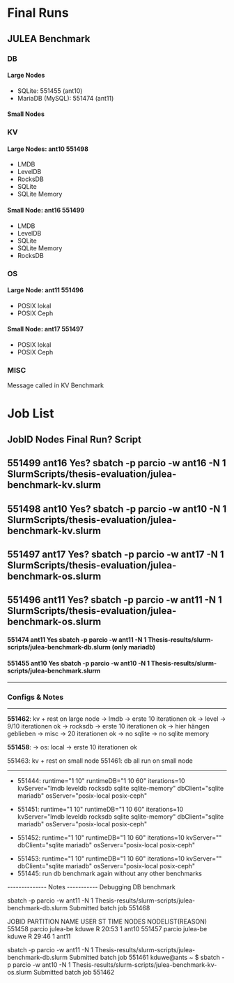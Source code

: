 # Final Runs

## JULEA Benchmark

### DB

#### Large Nodes
- SQLite: 551455        (ant10)
- MariaDB (MySQL): 551474 (ant11)
<!-- - MariaDB: 551465       (ant11)    (MySQL in file name) -->

#### Small Nodes
<!-- - SQLite: 551464        (ant17) -->
<!-- - MariaDB: 551464       (ant17)    (MySQL in file name) -->

### KV 

#### Large Nodes: ant10  551498
- LMDB   
- LevelDB
- RocksDB
- SQLite
- SQLite Memory

#### Small Node: ant16 551499
- LMDB
- LevelDB
- SQLite
- SQLite Memory
- RocksDB

### OS

#### Large Node: ant11 551496
- POSIX lokal
- POSIX Ceph

#### Small Node: ant17 551497
- POSIX lokal
- POSIX Ceph

### MISC
Message called in KV Benchmark



# Job List

JobID       Nodes       Final Run?      Script
-----------------------------------------------------------------------------------------------------

## 551499          ant16   Yes?        sbatch -p parcio -w ant16 -N 1 SlurmScripts/thesis-evaluation/julea-benchmark-kv.slurm
## 551498          ant10   Yes?        sbatch -p parcio -w ant10 -N 1 SlurmScripts/thesis-evaluation/julea-benchmark-kv.slurm

## 551497          ant17   Yes?        sbatch -p parcio -w ant17 -N 1 SlurmScripts/thesis-evaluation/julea-benchmark-os.slurm 
## 551496          ant11   Yes?        sbatch -p parcio -w ant11 -N 1 SlurmScripts/thesis-evaluation/julea-benchmark-os.slurm

#### **551474**      ant11   **Yes**     sbatch -p parcio -w ant11 -N 1 Thesis-results/slurm-scripts/julea-benchmark-db.slurm  (only mariadb)
#### **551455**      ant10   **Yes**     sbatch -p parcio -w ant10 -N 1 Thesis-results/slurm-scripts/julea-benchmark.slurm 
-------------------------------------------------------------------------------------------------------------------------

<!-- 551468      ant11                sbatch -p parcio -w ant11 -N 1 Thesis-results/slurm-scripts/julea-benchmark-db.slurm  (db all only mariadb) -->
<!-- 551465      ant11                sbatch -p parcio -w ant11 -N 1 Thesis-results/slurm-scripts/julea-benchmark-db.slurm  (db all only mariadb) -->
<!-- 551464      ant17                sbatch -p parcio -w ant17 -N 1 Thesis-results/slurm-scripts/julea-benchmark-db.slurm (db all) -->
<!-- 551463      ant18                sbatch -p parcio -w ant18 -N 1 Thesis-results/slurm-scripts/julea-benchmark-kv-os.slurm -->
<!-- 551462      ant10                sbatch -p parcio -w ant10 -N 1 Thesis-results/slurm-scripts/julea-benchmark-kv-os.slurm -->
<!-- 551461      ant11                sbatch -p parcio -w ant11 -N 1 Thesis-results/slurm-scripts/julea-benchmark-db.slurm  (iterator) -->

<!-- 551453      ant11                sbatch -p parcio -w ant11 -N 1 thesis_eval/slurm-scripts/julea-benchmark.slurm  -->
<!-- 551452      ant11                srun -p parcio -N 1 -w ant11 slurm-scripts/julea-benchmark.sh -->
<!-- 551451      ant19                srun -p parcio -N 1 -w ant19 slurm-scripts/julea-benchmark.sh -->
<!-- 551449      ant11                srun -p parcio -N 1 -w ant11 slurm-scripts/julea-benchmark.sh -->
<!-- 551444      ant11       ?        srun -p parcio -N 1 -w ant11 slurm-scripts/julea-benchmark.sh        -->


### Configs & Notes

--------------------------------------------------------
<!-- 551461: db iterator run on large node -->
**551462**: kv + rest on large node
-> lmdb -> erste 10 iterationen ok
-> level -> 9/10 iterationen ok
-> rocksdb -> erste 10 iterationen ok -> hier hängen geblieben 
-> misc -> 20 iterationen ok
-> no sqlite
-> no sqlite memory

**551458**: 
-> os: local -> erste 10 iterationen ok

551463: kv + rest on small node
551461: db all run on small node

--------------------------------------------------------
- 551444: runtime="1 10" runtimeDB="1 10 60" iterations=10 kvServer="lmdb leveldb rocksdb sqlite sqlite-memory" dbClient="sqlite mariadb" osServer="posix-local posix-ceph"

<!-- Everything on weaker node -->
- 551451: runtime="1 10" runtimeDB="1 10 60" iterations=10 kvServer="lmdb leveldb rocksdb sqlite sqlite-memory" dbClient="sqlite mariadb" osServer="posix-local posix-ceph"

<!-- Just measure db and following -->
- 551452: runtime="1 10" runtimeDB="1 10 60" iterations=10 kvServer="" dbClient="sqlite mariadb" osServer="posix-local posix-ceph"
<!-- Just measure db and following (fixed outputfile for duration in db)-->
- 551453: runtime="1 10" runtimeDB="1 10 60" iterations=10 kvServer="" dbClient="sqlite mariadb" osServer="posix-local posix-ceph"
- 551445: run db benchmark again without any other benchmarks


-------------- Notes -----------
Debugging DB benchmark

sbatch -p parcio -w ant11 -N 1 Thesis-results/slurm-scripts/julea-benchmark-db.slurm 
Submitted batch job 551468

 JOBID PARTITION     NAME     USER ST       TIME  NODES NODELIST(REASON)
551458    parcio julea-be    kduwe  R      20:53      1 ant10
551457    parcio julea-be    kduwe  R      29:46      1 ant11

sbatch -p parcio -w ant11 -N 1 Thesis-results/slurm-scripts/julea-benchmark-db.slurm 
Submitted batch job 551461
kduwe@ants ~ $ sbatch -p parcio -w ant10 -N 1 Thesis-results/slurm-scripts/julea-benchmark-kv-os.slurm 
Submitted batch job 551462
